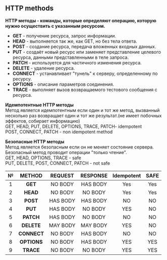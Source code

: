 ## HTTP methods ##
**HTTP методы - команды, которые определяют операцию, которую нужно осуществить с указанным ресурсом.**

- **GET** - получение ресурса, запрос информации.  
- **HEAD** - выполняется так же, как GET, но без тела ответа.
- **POST** - создание ресурса, передача вложенных входных данных. 
- **PUT** - создаёт новый ресурс или заменяет представление целевого ресурса, данными представленными в теле запроса.   
- **PATCH** - используется для частичного изменения ресурса.    
- **DELETE** - удаление ресурса.
- **CONNECT** - устанавливает "тунель" к серверу, определенному по ресурсу.  
- **OPTIONS** - описание параметров соединения.
- **TRACE** - выполняет вызов возвращаемого тестового сообщения с ресурса.

**Идемпотентные HTTP методы**  
Метод является идемпотентным если один и тот же метод, вызванный несколько раз возвращает один и тот же результат.(не имеет побочных эффектов, собирает информацию)  
GET, HEAD, PUT, DELETE, OPTIONS, TRACE, PATCH- idempotent  
POST, CONNECT, PATCH - non idempotent method  

**Безопасные HTTP методы**  
Метод является безопасным если он не меняет состояние сервера.  
Безопасный метод проводит операции "только чтение".  
GET, HEAD, OPTIONS, TRACE - safe  
PUT, DELETE, POST, CONNECT, PATCH - not safe


| № | METHOD |REQUEST|RESPONSE|Idempotent|SAFE|
| :---: | :---: | :---: | :---: | :---: | :---: |
| 1 | **GET** | NO BODY| HAS BODY| Yes| Yes|
| 2 | **HEAD** | NO BODY| NO BODY| Yes| Yes|
| 3 | **POST** | HAS BODY| HAS BODY| NO | NO |
| 4 | **PUT** | HAS BODY| NO BODY| YES | NO |
| 5 | **PATCH** | HAS BODY| NO BODY| NO | NO |
| 6 | **DELETE**| MAY BODY| MAY BODY| YES | NO |
| 7 | **CONNECT**| NO BODY| HAS BODY| NO | NO |
| 8 | **OPTIONS**| NO BODY| HAS BODY| YES | YES |
| 9 | **TRACE**| NO BODY| NO BODY| YES | YES |
